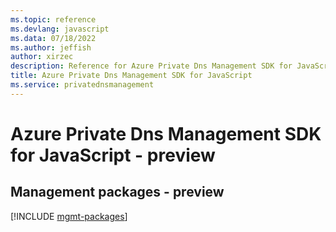 ```yaml
---
ms.topic: reference
ms.devlang: javascript
ms.data: 07/18/2022
ms.author: jeffish
author: xirzec
description: Reference for Azure Private Dns Management SDK for JavaScript
title: Azure Private Dns Management SDK for JavaScript
ms.service: privatednsmanagement
---
```

# Azure Private Dns Management SDK for JavaScript - preview

## Management packages - preview
[!INCLUDE [mgmt-packages](private-dns-management-mgmt-index.md)]
